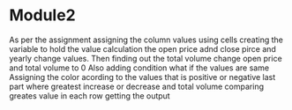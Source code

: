 # Module2
As per the assignment assigning the column values using cells
creating the variable to hold the value
calculation the open price adnd close pirce and yearly change values.
Then finding out the total volume 
change open price and total volume to 0
Also adding condition what if the values are same
Assigning the color acording to the values that is positive or negative
last part where greatest increase or decrease and total volume
comparing greates value in each row
getting the output
